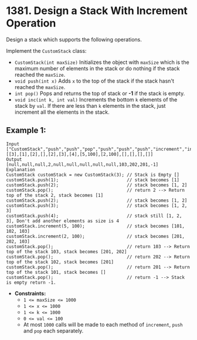 # 1381. Design a Stack With Increment Operation

Design a stack which supports the following operations.

Implement the `CustomStack` class:

- `CustomStack(int maxSize)` Initializes the object with `maxSize` which is the maximum number of elements in the stack or do nothing if the stack reached the `maxSize`.
- `void push(int x)` Adds `x` to the top of the stack if the stack hasn't reached the `maxSize`.
- `int pop()` Pops and returns the top of stack or **-1** if the stack is empty.
- `void inc(int k, int val)` Increments the bottom `k` elements of the stack by `val`. If there are less than `k` elements in the stack, just increment all the elements in the stack.

##  **Example 1:** 

```
Input
["CustomStack","push","push","pop","push","push","push","increment","increment","pop","pop","pop","pop"]
[[3],[1],[2],[],[2],[3],[4],[5,100],[2,100],[],[],[],[]]
Output
[null,null,null,2,null,null,null,null,null,103,202,201,-1]
Explanation
CustomStack customStack = new CustomStack(3); // Stack is Empty []
customStack.push(1);                          // stack becomes [1]
customStack.push(2);                          // stack becomes [1, 2]
customStack.pop();                            // return 2 --> Return top of the stack 2, stack becomes [1]
customStack.push(2);                          // stack becomes [1, 2]
customStack.push(3);                          // stack becomes [1, 2, 3]
customStack.push(4);                          // stack still [1, 2, 3], Don't add another elements as size is 4
customStack.increment(5, 100);                // stack becomes [101, 102, 103]
customStack.increment(2, 100);                // stack becomes [201, 202, 103]
customStack.pop();                            // return 103 --> Return top of the stack 103, stack becomes [201, 202]
customStack.pop();                            // return 202 --> Return top of the stack 102, stack becomes [201]
customStack.pop();                            // return 201 --> Return top of the stack 101, stack becomes []
customStack.pop();                            // return -1 --> Stack is empty return -1.
```

- **Constraints:**
  - `1 <= maxSize <= 1000`
  - `1 <= x <= 1000`
  - `1 <= k <= 1000`
  - `0 <= val <= 100`
  - At most `1000` calls will be made to each method of `increment`, `push` and `pop` each separately.